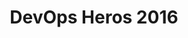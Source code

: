 ---
layout: event
status: 'upcoming'
title: "DevOps Heros 2016"
location: "Parma"
language: "Italian"
eventurl: "http://www.communitydays.it/events/2016/"
eventdate: "20161029"
datetime: "29/10/2016"
sessions:
- title: "Storia di un lavoratore remoto"
  abstract: "Lavoro da remoto, come Solution Architect, per Particular Software; Il lavoro da remoto è fantastico, porta tanta autonomia nella mia vita quotidiana, il problema è che più il team dispersed cresce più la frizione quotidiana aumenta. Obiettivo di questa sessione è rivelare come lavoriamo internamente in Particular Software, come gestiamo la quotidianità, la comunicazione e gli obiettivi di lungo periodo in un'azienda i cui dipendenti sono dispersi su 17 time zone."
  url: "http://www.communitydays.it/events/2016/biz03/"
tags:
- Organizations
---